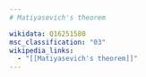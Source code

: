```yaml
---
# Matiyasevich's theorem

wikidata: Q16251580
msc_classification: "03"
wikipedia_links:
  - "[[Matiyasevich's theorem]]"
---
```

